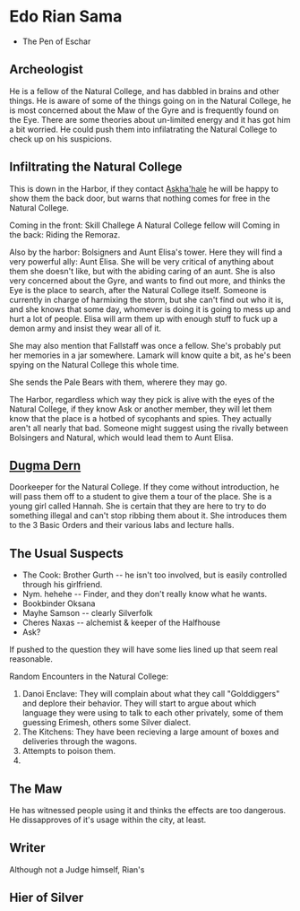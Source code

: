 # Edo Rian Sama
 - The Pen of Eschar

## Archeologist

He is a fellow of the Natural College, and has dabbled in brains and other things. He is aware of some of the things going on in the Natural College, he is most concerned about the Maw of the Gyre and is frequently found on the Eye. There are some theories about un-limited energy and it has got him a bit worried. He could push them into infilatrating the Natural College to check up on his suspicions. 

## Infiltrating the Natural College

This is down in the Harbor, if they contact [Askha'hale](/p/askhahale) he will be happy to show them the back door, but warns that nothing comes for free in the Natural College.

Coming in the front: Skill Challege A Natural College fellow will 
Coming in the back: Riding the Remoraz.

Also by the harbor: Bolsigners and Aunt Elisa's tower. Here they will find a very powerful ally: Aunt Elisa. She will be very critical of anything about them she doesn't like, but with the abiding caring of an aunt. She is also very concerned about the Gyre, and wants to find out more, and thinks the Eye is the place to search, after the Natural College itself. Someone is currently in charge of harmixing the storm, but she can't find out who it is, and she knows that some day, whomever is doing it is going to mess up and hurt a lot of people. Elisa will arm them up with enough stuff to fuck up a demon army and insist they wear all of it.

She may also mention that Fallstaff was once a fellow. She's probably put her memories in a jar somewhere. Lamark will know quite a bit, as he's been spying on the Natural College this whole time.

She sends the Pale Bears with them, wherere they may go.

The Harbor, regardless which way they pick is alive with the eyes of the Natural College, if they know Ask or another member, they will let them know that the place is a hotbed of sycophants and spies. They actually aren't all nearly that bad. Someone might suggest using the rivally between Bolsingers and Natural, which would lead them to Aunt Elisa.

## [Dugma Dern](/p/dern)

Doorkeeper for the Natural College. If they come without introduction, he will pass them off to a student to give them a tour of the place. She is a young girl called Hannah. She is certain that they are here to try to do something illegal and can't stop ribbing them about it. She introduces them to the 3 Basic Orders and their various labs and lecture halls. 

## The Usual Suspects

 * The Cook: Brother Gurth -- he isn't too involved, but is easily controlled through his girlfriend.
 * Nym. hehehe -- Finder, and they don't really know what he wants.
 * Bookbinder Oksana
 * Mayhe Samson -- clearly Silverfolk
 * Cheres Naxas -- alchemist & keeper of the Halfhouse
 * Ask?

If pushed to the question they will have some lies lined up that seem real reasonable.

Random Encounters in the Natural College:
1. Danoi Enclave: They will complain about what they call "Golddiggers" and deplore their behavior. They will start to argue about which language they were using to talk to each other privately, some of them guessing Erimesh, others some Silver dialect.
2. The Kitchens: They have been recieving a large amount of boxes and deliveries through the wagons.
3. Attempts to poison them.
4.


## The Maw

He has witnessed people using it and thinks the effects are too dangerous. He dissapproves of it's usage within the city, at least.

## Writer

Although not a Judge himself, Rian's 

## Hier of Silver
